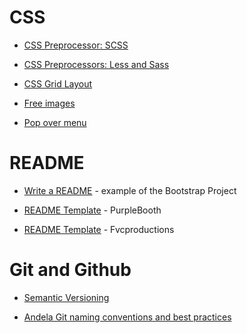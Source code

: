 # CSS
* [CSS Preprocessor: SCSS](https://medium.com/free-code-camp/how-to-get-better-at-writing-css-a1732c32a72f)

* [CSS Preprocessors: Less and Sass](https://www.coursera.org/learn/bootstrap-4/home/week/4)

* [CSS Grid Layout](https://app.pluralsight.com/player?course=css-grid-bootstrap-4-creating-site&author=mario-macari&name=7a5c388d-d612-43d9-95af-5795588d0c61&clip=0&mode=live)

* [Free images](https://unsplash.com/)
* [Pop over menu](https://www.cssscript.com/google-inspired-popover-menu/)

# README
* [Write a README](https://github.com/twbs/bootstrap) - example of the Bootstrap Project

* [README Template](https://gist.github.com/PurpleBooth/109311bb0361f32d87a2) - PurpleBooth 

* [README Template](https://gist.github.com/fvcproductions/1bfc2d4aecb01a834b46) - Fvcproductions

# Git and Github
* [Semantic Versioning](https://semver.org/) 

* [Andela Git naming conventions and best practices](https://github.com/andela/bestpractices/wiki/Git-naming-conventions-and-best-practices)

